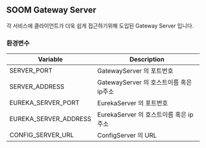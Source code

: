 ## SOOM Gateway Server
각 서비스에 클라이언트가 더욱 쉽게 접근하기위해 도입된 Gateway Server 입니다.
### 환경변수
|Variable|Description|
|---|---|
| SERVER_PORT | GatewayServer 의 포트번호 |
| SERVER_ADDRESS | GatewayServer 의 호스트이름 혹은 ip주소 |
| EUREKA_SERVER_PORT | EurekaServer 의 포트번호 |
| EUREKA_SERVER_ADDRESS | EurekaServer 의 호스트이름 혹은 ip주소 |
| CONFIG_SERVER_URL | ConfigServer 의 URL |
